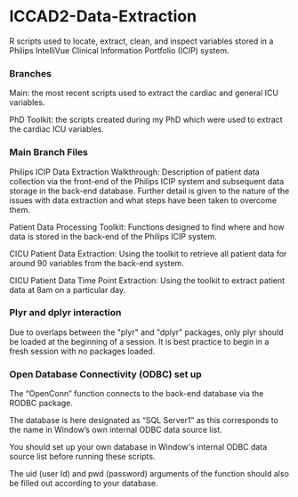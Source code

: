 # ICCAD2-Data-Extraction

R scripts used to locate, extract, clean, and inspect variables stored in a Philips IntelliVue Clinical Information Portfolio (ICIP) system.

### Branches

Main: the most recent scripts used to extract the cardiac and general ICU variables.

PhD Toolkit: the scripts created during my PhD which were used to extract the cardiac ICU variables.

### Main Branch Files

Philips ICIP Data Extraction Walkthrough: Description of patient data collection via the front-end of the Philips ICIP system and subsequent data storage in the back-end database. Further detail is given to the nature of the issues with data extraction and what steps have been taken to overcome them.

Patient Data Processing Toolkit: Functions designed to find where and how data is stored in the back-end of the Philips ICIP system.

CICU Patient Data Extraction: Using the toolkit to retrieve all patient data for around 90 variables from the back-end system.

CICU Patient Data Time Point Extraction: Using the toolkit to extract patient data at 8am on a particular day.

### Plyr and dplyr interaction
Due to overlaps between the "plyr" and "dplyr" packages, only plyr should be loaded at the beginning of a session. It is best practice to begin in a fresh session with no packages loaded.

### Open Database Connectivity (ODBC) set up
The “OpenConn” function connects to the back-end database via the RODBC package.

The database is here designated as “SQL Server1” as this corresponds to the name in Window’s own internal ODBC data source list.

You should set up your own database in Window's internal ODBC data source list before running these scripts.

The uid (user Id) and pwd (password) arguments of the function should also be filled out according to your database.
